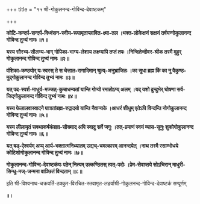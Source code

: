 +++
title = "१५ श्री-गोकुलनन्द-गोविन्द-देवाष्टकम्"

+++

**कोटि-कन्दर्प-सन्दर्प-विध्वंसन-स्वीय-रूपामृताप्लावित-क्ष्मा-तल ।भक्त-लोकेक्षणं सक्षणं तर्षयन्गोकुलानन्द गोविन्द तुभ्यं नामः ॥१॥**

**यस्य सौरभ्य-सौलभ्य-भाग् गोपिका-भाग्य-लेशाय लक्ष्म्यापि तप्तं तपः ।निन्दितेन्दीवर-श्रीक तस्मै मुहुर् गोकुलानन्द गोविन्द तुभ्यं नामः ॥२॥**

**वंशिका-कण्ठयोर् यः स्वरस् ते स चेत्ताल-रागादिमान् श्रुत्य्-अनुभ्राजितः ।का सुधा ब्रह्म किं का नु वैकुण्ठ-मुद्गोकुलानन्द गोविन्द तुभ्यं नामः ॥३॥**

**यत् पद-स्पर्श-माधुर्य-मज्जत्-कुचाधन्यतां यान्ति गोप्यो रमातोऽप्य् अलम् ।यद् यशो दुन्दुभेर् घोषणा सर्व-जिद्गोकुलानन्द गोविन्द तुभ्यं नामः ॥४॥**

**यस्य फेलालवास्वादने पात्रतांब्रह्म-रुद्रादयो यान्ति नैवान्यके ।आधरं शीधुम् एतेऽपि विन्दन्ति नोगोकुलानन्द गोविन्द तुभ्यं नामः ॥५॥**

**यस्य लीलामृतं सवथाकर्षकंब्रह्म-सौख्याद् अपि स्वादु सर्वे जगुः ।तत्-प्रमाणं स्वयं व्यास-सूनुः शुकोगोकुलानन्द गोविन्द तुभ्यं नामः ॥६॥**

**यत् षड्-ऐश्वर्यम् अप्य् आर्य-भक्तात्मनिध्यातम् उद्यच्-चमत्कारम् आनन्दयेत् ।नाथ तस्मै रसाम्भोधये कोटिशोगोकुलानन्द गोविन्द तुभ्यं नामः ॥७॥**

**गोकुलानन्द-गोविन्द-देवाष्टकंयः पठेन् नित्यम् उत्कण्ठितस् त्वत्-पदोः ।प्रेम-सेवाप्तये सोऽचिरान् माधुरी-सिन्धु-मज्-जन्मना वाञ्छितं विन्दताम् ॥८॥**

इति श्री-विश्वनाथ-चक्रवर्ति-ठक्कुर-विरचित-स्तवामृत-लहर्यांश्री-गोकुलनन्द-गोविन्द-देवाष्टकं सम्पूर्णम्

**॥।**

